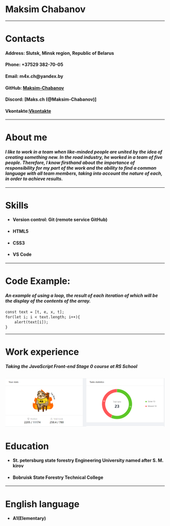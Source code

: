 # __Maksim Chabanov__
---
# __Contacts__
#### __Address: Slutsk, Minsk region, Republic of Belarus__
#### __Phone: +37529 382-70-05__  
#### __Email: m4x.ch@yandex.by__ 
#### __GitHub: [Maksim-Chabanov](https://github.com/Maksim-Chabanov)__ 
#### __Discord: [Maks.ch (@Maksim-Chabanov)]__
#### __Vkontakte:[Vkontakte](https://maksim-chabanov.github.io/rsschool-cv/cv)__

---

# __About me__
#### _I like to work in a team when like-minded people are united by the idea of creating something new. In the road industry, he worked in a team of five people. Therefore, I know firsthand about the importance of responsibility for my part of the work and the ability to find a common language with all team members, taking into account the nature of each, in order to achieve results._
---

# __Skills__
* #### __Version control: Git (remote service GitHub)__
* #### __HTML5__
* #### __CSS3__
* #### __VS Code__

---

# __Code Example:__
#### _An example of using a loop, the result of each iteration of which will be the display of the contents of the array._
```
const text = [t, e, x, t];  
for(let i; i < text.length; i++){  
    alert(text[i]);
}
```

---

# __Work experience__
#### _Taking the JavaScript Front-end Stage 0 course at RS School_
![result](Screenshot_1.png) 
---

# __Education__ 
* #### St. petersburg state forestry Engineering University named after S. M. kirov
* #### Bobruisk State Forestry Technical College

---
# __English language__
* #### __A1(Elementary)__ 

